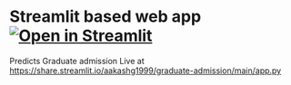 # Streamlit based web app  [![Open in Streamlit](https://static.streamlit.io/badges/streamlit_badge_black_white.svg)](https://share.streamlit.io/aakashg1999/graduate-admission/main/app.py)
Predicts Graduate admission
Live at https://share.streamlit.io/aakashg1999/graduate-admission/main/app.py
